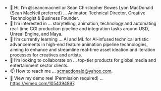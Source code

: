 - 👋 Hi, I’m @seancmacneil or Sean Christopher Bowes Lyon MacDonald (Sean MacNeil preferred) ... Animator, Technical Director, Creative Technologist & Business Founder.
- 👀 I’m interested in ... storytelling, animation, technology and automating real-time CGI production pipeline and integration tasks around USD, Unreal Engine, and Maya.
- 🌱 I’m currently learning ... AI and ML for AI-infused technical artistic advancements in high-end feature animation pipeline technologies, aiming to enhance and streamline real-time asset ideation and iteration processes for creatives and artists.
- 💞️ I’m looking to collaborate on ... top-tier products for global media and entertainment sector clients.
- 📫 How to reach me ... scmacdonald@yahoo.com.
- 🎥 View my demo reel (Permission required) ... https://vimeo.com/1054394897.
<!---
seancmacneil/seancmacneil is a ✨ special ✨ repository because its `README.md` (this file) appears on your GitHub profile.
You can click the Preview link to take a look at your changes.
--->
